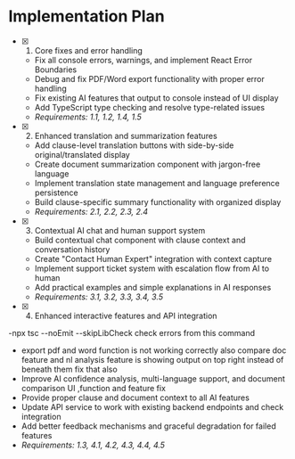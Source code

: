 # Implementation Plan

- [x] 1. Core fixes and error handling







  - Fix all console errors, warnings, and implement React Error Boundaries
  - Debug and fix PDF/Word export functionality with proper error handling
  - Fix existing AI features that output to console instead of UI display
  - Add TypeScript type checking and resolve type-related issues
  - _Requirements: 1.1, 1.2, 1.4, 1.5_

- [x] 2. Enhanced translation and summarization features





  - Add clause-level translation buttons with side-by-side original/translated display
  - Create document summarization component with jargon-free language
  - Implement translation state management and language preference persistence
  - Build clause-specific summary functionality with organized display
  - _Requirements: 2.1, 2.2, 2.3, 2.4_

- [x] 3. Contextual AI chat and human support system





  - Build contextual chat component with clause context and conversation history
  - Create "Contact Human Expert" integration with context capture
  - Implement support ticket system with escalation flow from AI to human
  - Add practical examples and simple explanations in AI responses
  - _Requirements: 3.1, 3.2, 3.3, 3.4, 3.5_


- [x] 4. Enhanced interactive features and API integration





-npx tsc --noEmit --skipLibCheck check errors from this command
  - export pdf and word function is not working correctly also compare doc feature and nl analysis feature is showing output on top right instead of beneath them fix that also
  - Improve AI confidence analysis, multi-language support, and document comparison UI ,function and feature fix
  - Provide proper clause and document context to all AI features
  - Update API service to work with existing backend endpoints and check integration 
  - Add better feedback mechanisms and graceful degradation for failed features
  - _Requirements: 1.3, 4.1, 4.2, 4.3, 4.4, 4.5_